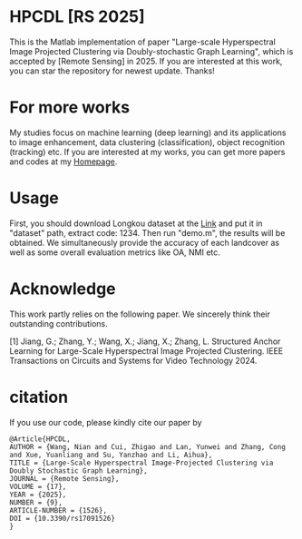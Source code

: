 # HPCDL [RS 2025]
 This is the  Matlab implementation of  paper "Large-scale Hyperspectral Image Projected Clustering via Doubly-stochastic Graph Learning", which is accepted by [Remote Sensing] in 2025. If you are interested at this work, you can star the repository for newest update. Thanks!

# For more works
My studies focus on machine learning (deep learning) and its applications to image enhancement, data clustering (classification), object recognition (tracking) etc.  If you are interested at my works, you can get more papers and codes at my [Homepage](https://nianwang-hjjgcdx.github.io/).

# Usage
First, you should download Longkou dataset at the [Link](https://pan.baidu.com/s/1j60wv6lgQbB0WMoUaBeJTw?pwd=1234) and put it in "dataset" path, extract code: 1234. 
Then run "demo.m", the results will be  obtained. We  simultaneously provide the accuracy of each landcover as well as some overall evaluation metrics like OA, NMI etc.
# Acknowledge
This work  partly relies on the following paper. We sincerely think their outstanding contributions.

[1] Jiang, G.; Zhang, Y.; Wang, X.; Jiang, X.; Zhang, L. Structured Anchor Learning for Large-Scale Hyperspectral Image Projected Clustering. IEEE Transactions on Circuits and Systems for Video Technology 2024. 

# citation
If you use our code, please kindly cite our paper by

```
@Article{HPCDL,
AUTHOR = {Wang, Nian and Cui, Zhigao and Lan, Yunwei and Zhang, Cong and Xue, Yuanliang and Su, Yanzhao and Li, Aihua},
TITLE = {Large-Scale Hyperspectral Image-Projected Clustering via Doubly Stochastic Graph Learning},
JOURNAL = {Remote Sensing},
VOLUME = {17},
YEAR = {2025},
NUMBER = {9},
ARTICLE-NUMBER = {1526},
DOI = {10.3390/rs17091526}
}